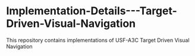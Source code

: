 # Implementation-Details---Target-Driven-Visual-Navigation
This repository contains implementations of USF-A3C Target Driven Visual Navigation

